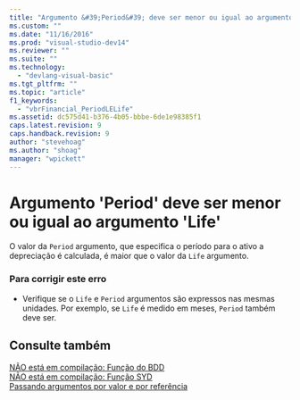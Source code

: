 ```yaml
---
title: "Argumento &#39;Period&#39; deve ser menor ou igual ao argumento &#39;Life&#39; | Microsoft Docs"
ms.custom: ""
ms.date: "11/16/2016"
ms.prod: "visual-studio-dev14"
ms.reviewer: ""
ms.suite: ""
ms.technology: 
  - "devlang-visual-basic"
ms.tgt_pltfrm: ""
ms.topic: "article"
f1_keywords: 
  - "vbrFinancial_PeriodLELife"
ms.assetid: dc575d41-b376-4b05-bbbe-6de1e98385f1
caps.latest.revision: 9
caps.handback.revision: 9
author: "stevehoag"
ms.author: "shoag"
manager: "wpickett"
---
```

# Argumento &#39;Period&#39; deve ser menor ou igual ao argumento &#39;Life&#39;
O valor da `Period` argumento, que especifica o período para o ativo a depreciação é calculada, é maior que o valor da `Life` argumento.  
  
### Para corrigir este erro  
  
-   Verifique se o `Life` e `Period` argumentos são expressos nas mesmas unidades. Por exemplo, se `Life` é medido em meses, `Period` também deve ser.  
  
## Consulte também  
 [NÃO está em compilação: Função do BDD](http://msdn.microsoft.com/pt-br/c7cf8929-d158-4399-b3cb-31d897d12556)   
 [NÃO está em compilação: Função SYD](http://msdn.microsoft.com/pt-br/23c25672-f5dd-49ac-9893-4faa82634181)   
 [Passando argumentos por valor e por referência](../../visual-basic/programming-guide/language-features/procedures/passing-arguments-by-value-and-by-reference.md)